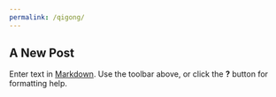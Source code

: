 ```yaml
---
permalink: /qigong/
---
```


## A New Post

Enter text in [Markdown](http://daringfireball.net/projects/markdown/). Use the toolbar above, or click the **?** button for formatting help.
